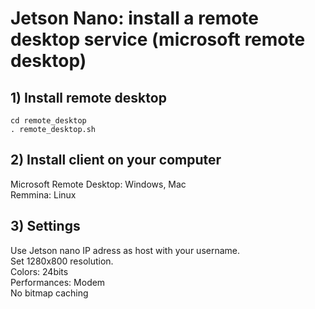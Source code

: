 # Jetson Nano: install a remote desktop service (microsoft remote desktop)
## 1) Install remote desktop
`cd remote_desktop`\
`. remote_desktop.sh`
## 2) Install client on your computer
Microsoft Remote Desktop: Windows, Mac \
Remmina: Linux
## 3) Settings
Use Jetson nano IP adress as host with your username. \
Set 1280x800 resolution. \
Colors: 24bits \
Performances: Modem \
No bitmap caching
